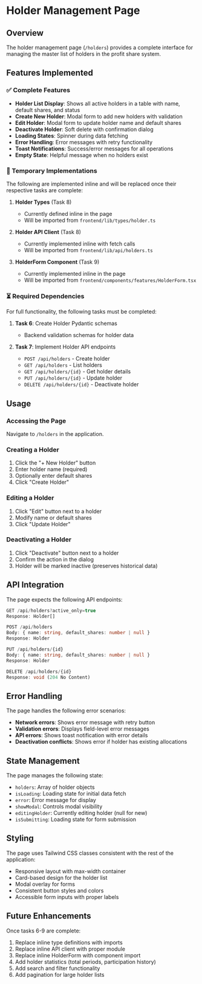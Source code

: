# Holder Management Page

## Overview

The holder management page (`/holders`) provides a complete interface for managing the master list of holders in the profit share system.

## Features Implemented

### ✅ Complete Features
- **Holder List Display**: Shows all active holders in a table with name, default shares, and status
- **Create New Holder**: Modal form to add new holders with validation
- **Edit Holder**: Modal form to update holder name and default shares
- **Deactivate Holder**: Soft delete with confirmation dialog
- **Loading States**: Spinner during data fetching
- **Error Handling**: Error messages with retry functionality
- **Toast Notifications**: Success/error messages for all operations
- **Empty State**: Helpful message when no holders exist

### 🔄 Temporary Implementations

The following are implemented inline and will be replaced once their respective tasks are complete:

1. **Holder Types** (Task 8)
   - Currently defined inline in the page
   - Will be imported from `frontend/lib/types/holder.ts`

2. **Holder API Client** (Task 8)
   - Currently implemented inline with fetch calls
   - Will be imported from `frontend/lib/api/holders.ts`

3. **HolderForm Component** (Task 9)
   - Currently implemented inline in the page
   - Will be imported from `frontend/components/features/HolderForm.tsx`

### ⏳ Required Dependencies

For full functionality, the following tasks must be completed:

1. **Task 6**: Create Holder Pydantic schemas
   - Backend validation schemas for holder data

2. **Task 7**: Implement Holder API endpoints
   - `POST /api/holders` - Create holder
   - `GET /api/holders` - List holders
   - `GET /api/holders/{id}` - Get holder details
   - `PUT /api/holders/{id}` - Update holder
   - `DELETE /api/holders/{id}` - Deactivate holder

## Usage

### Accessing the Page

Navigate to `/holders` in the application.

### Creating a Holder

1. Click the "+ New Holder" button
2. Enter holder name (required)
3. Optionally enter default shares
4. Click "Create Holder"

### Editing a Holder

1. Click "Edit" button next to a holder
2. Modify name or default shares
3. Click "Update Holder"

### Deactivating a Holder

1. Click "Deactivate" button next to a holder
2. Confirm the action in the dialog
3. Holder will be marked inactive (preserves historical data)

## API Integration

The page expects the following API endpoints:

```typescript
GET /api/holders?active_only=true
Response: Holder[]

POST /api/holders
Body: { name: string, default_shares: number | null }
Response: Holder

PUT /api/holders/{id}
Body: { name: string, default_shares: number | null }
Response: Holder

DELETE /api/holders/{id}
Response: void (204 No Content)
```

## Error Handling

The page handles the following error scenarios:

- **Network errors**: Shows error message with retry button
- **Validation errors**: Displays field-level error messages
- **API errors**: Shows toast notification with error details
- **Deactivation conflicts**: Shows error if holder has existing allocations

## State Management

The page manages the following state:

- `holders`: Array of holder objects
- `isLoading`: Loading state for initial data fetch
- `error`: Error message for display
- `showModal`: Controls modal visibility
- `editingHolder`: Currently editing holder (null for new)
- `isSubmitting`: Loading state for form submission

## Styling

The page uses Tailwind CSS classes consistent with the rest of the application:

- Responsive layout with max-width container
- Card-based design for the holder list
- Modal overlay for forms
- Consistent button styles and colors
- Accessible form inputs with proper labels

## Future Enhancements

Once tasks 6-9 are complete:

1. Replace inline type definitions with imports
2. Replace inline API client with proper module
3. Replace inline HolderForm with component import
4. Add holder statistics (total periods, participation history)
5. Add search and filter functionality
6. Add pagination for large holder lists
